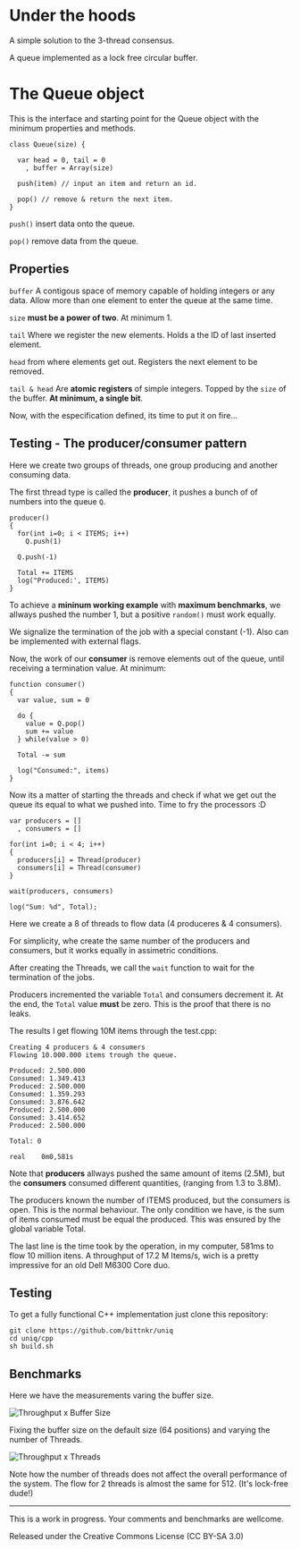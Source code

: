 # Under the hoods

A simple solution to the 3-thread consensus. 

A queue implemented as a lock free circular buffer.

# The Queue object 

This is the interface and starting point for the Queue object with the minimum properties and methods. 

```
class Queue(size) {

  var head = 0, tail = 0
    , buffer = Array(size)

  push(item) // input an item and return an id.

  pop() // remove & return the next item.
}
```

`push()` insert data onto the queue.

`pop()` remove data from the queue.

## Properties

`buffer` A contigous space of memory capable of holding integers or any data. Allow more than one element to enter the queue at the same time.  

`size` **must be a power of two**. At minimum 1.

`tail` Where we register the new elements. Holds a the ID of last inserted element. 

`head` from where elements get out. Registers the next element to be removed.

`tail & head` Are **atomic registers** of simple integers. Topped by the ``size`` of the buffer. **At minimum, a single bit**.

Now, with the especification defined, its time to put it on fire... 

## Testing - The producer/consumer pattern

Here we create two groups of threads, one group producing and another consuming data.

The first thread type is called the **producer**, it pushes a bunch of of numbers into the queue `Q`. 

```
producer() 
{
  for(int i=0; i < ITEMS; i++)
    Q.push(1) 
    
  Q.push(-1)

  Total += ITEMS
  log("Produced:', ITEMS)
}
```

To achieve a **mininum working example** with **maximum benchmarks**, we allways pushed the number 1, but a positive `random()` must work equally.

We signalize the termination of the  job with a special constant (-1). Also can be implemented with external flags.

Now, the work of our **consumer** is remove elements out of the queue, until receiving a termination value. At minimum:

```
function consumer()
{
  var value, sum = 0

  do { 
    value = Q.pop()
    sum += value
  } while(value > 0) 

  Total -= sum

  log("Consumed:", items)
}
```

Now its a matter of starting the threads and check if what we get out the queue its equal to what we pushed into. Time to fry the processors :D

```
var producers = []
  , consumers = []

for(int i=0; i < 4; i++)
{
  producers[i] = Thread(producer)
  consumers[i] = Thread(consumer)
}

wait(producers, consumers)

log("Sum: %d", Total);

```

Here we create a 8 of threads to flow data (4 produceres & 4 consumers). 

For simplicity, whe create the same number of the producers and consumers, but it works equally in assimetric conditions. 

After creating the Threads, we call the ``wait`` function to wait for the termination of the jobs.

Producers incremented the variable ``Total`` and consumers decrement it. At the end, the ``Total`` value **must** be zero. This is the proof that there is no leaks.

The results I get flowing 10M items through the test.cpp:

```
Creating 4 producers & 4 consumers
Flowing 10.000.000 items trough the queue.

Produced: 2.500.000
Consumed: 1.349.413
Produced: 2.500.000
Consumed: 1.359.293
Consumed: 3.876.642
Produced: 2.500.000
Consumed: 3.414.652
Produced: 2.500.000

Total: 0

real    0m0,581s
```
Note that **producers** allways pushed the same amount of items (2.5M), but the **consumers** consumed different quantities, (ranging from 1.3 to 3.8M). 

The producers known the number of ITEMS produced, but the consumers is open. This is the normal behaviour. The only condition we have, is the sum of items consumed must be equal the produced. This was ensured by the global variable Total.

The last line is the time took by the operation, in my computer, 581ms to flow 10 million itens. A throughput of 17.2 M Items/s, wich is a pretty impressive for an old Dell M6300 Core duo.

## Testing
To get a fully functional C++ implementation just clone this repository:

```
git clone https://github.com/bittnkr/uniq
cd uniq/cpp
sh build.sh
```

## Benchmarks

Here we have the measurements varing the buffer size. 

![Throughput x Buffer Size](https://i.stack.imgur.com/TgkKs.png)

Fixing the buffer size on the default size (64 positions) and varying the number of Threads.
 
![Throughput x Threads](https://i.stack.imgur.com/laMSX.png)

Note how the number of threads does not affect the overall performance of the system. The flow for 2 threads is almost the same for 512. (It's lock-free dude!)

---
This is a work in progress. Your comments and benchmarks are wellcome. 

Released under the Creative Commons License (CC BY-SA 3.0)